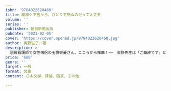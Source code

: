 ```yaml
---
isbn: '9784022620460'
title: 緩和ケア医から、ひとりで死ぬのだって大丈夫
volume: ''
series: ''
publisher: 朝日新聞出版
pubdate: '2021-02-05'
cover: 'https://cover.openbd.jp/9784022620460.jpg'
author: 奥野滋子／著
description: >-
  現役看護師で女性僧侶の玉置妙憂さん、こころから推薦！――　奥野先生は「ご臨終です」という言葉を使うのは、やめたとおっしゃいます。看取りの時、「〇時〇分、旅立ちでございます。……いつかまた会いましょうね」と言うようにされていると。なんとあたたかく、優しく、そして普通の言葉なのでしょう。死は特別なことではなく、あたりまえのことなのだと思わせてくれます。伝えたい２０のだいじなこと。3000人の終末期に寄り添った緩和ケア医が具体的な事例とともにアドバイスする。病院でも在宅でも、痛みへの対処法、家族や友人、縁を結んだ人とのかかわり、病と死への向き合い方をつづる貴重な一冊。【内容】第一章　いのちの限界、医療の限界を知ろう日本人は死ぬことを忘れている／「亡くなる直前まで普通の生活」はほとんど無理／死は「敗北」ではない第二章　がんは本当に「不幸な病気」なの？がんは「フルタイム」で闘病しなくてもよい第三章　緩和ケアで「痛み」をとる緩和ケアは人生最後の医療ではない／過剰な栄養補給は苦しみを募らせるだけ／認知症の患者さんも痛みを感じている第四章　心へのはたらきかけがいのちを救う「お迎え現象」は魂の帰るべき場所の発見／「なぜ死にたいか」を聞くことがケアになる第五章　在宅医療チームに支えられて自宅で旅立つ病院は「生活の場」ではない／救急車を呼ぶということは穏やかな最期を約束するものではない第六章　家族が「すべきこと」と「してはならないこと」周りの中途半端な医療知識は本人を苦しめる第七章　その人らしさを支えるケア眠ることで苦しみからの解放を図る鎮静という方法第八章　悲嘆（グリーフ）の中にある人たちのサポート妻を亡くした夫はがんばってしまう／「往生」のヒントは日本人の生活の根底にある＊この本で伝えたいこと20＊病と死に向き合うための本
price: '680'
genre: ''
target: 一般
format: 文庫
content: 日本文学、評論、随筆、その他

---
```

